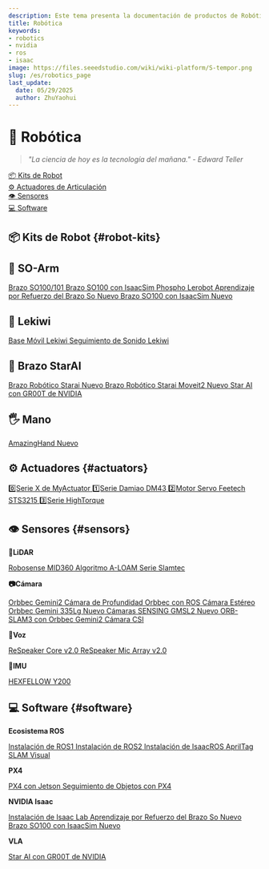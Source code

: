 ```yaml
---
description: Este tema presenta la documentación de productos de Robótica de Seeed Studio.
title: Robótica
keywords:
- robotics
- nvidia
- ros
- isaac
image: https://files.seeedstudio.com/wiki/wiki-platform/S-tempor.png
slug: /es/robotics_page
last_update:
  date: 05/29/2025
  author: ZhuYaohui
---
```


# 🤖 Robótica

> *"La ciencia de hoy es la tecnología del mañana." - Edward Teller*

<div className="quick-nav-container">
  <nav className="quick-nav">
    <a href="#robot-kits" className="nav-item">
      <span className="icon">📦</span>
      <span className="text">Kits de Robot</span>
      <div className="hover-effect"></div>
    </a>
    <a href="#actuators" className="nav-item">
      <span className="icon">⚙️</span>
      <span className="text">Actuadores de Articulación</span>
      <div className="hover-effect"></div>
    </a>
    <a href="#sensors" className="nav-item">
      <span className="icon">👁️</span>
      <span className="text">Sensores</span>
      <div className="hover-effect"></div>
    </a>
    <a href="#software" className="nav-item">
      <span className="icon">💻</span>
      <span className="text">Software</span>
      <div className="hover-effect"></div>
    </a>
  </nav>
</div>

<div className="nav-grid">

## 📦 Kits de Robot {#robot-kits}

<div class="category-group">
  <div class="category-card robot-kits">

## 🤗 SO-Arm

<div className="card-container">
    <a href="/es/lerobot_so100m_new/" className="nav-item">
      <span className="text">Brazo SO100/101</span>
    </a>
    <a href="/es/simulate_soarm101_by_leisaac/" className="nav-item">
      <span className="text">Brazo SO100 con IsaacSim</span>
    </a>
    <a href="/es/control_robotic_arm_via_phospho/" className="nav-item">
      <span className="text">Phospho Lerobot</span>
    </a>
    <a href="/es/training_soarm101_policy_with_isaacLab/" className="nav-item">
    <span className="text">Aprendizaje por Refuerzo del Brazo So</span>
    <span className="tag recommended">Nuevo</span>
    </a>
    <a href="/es/simulate_soarm101_by_leisaac/" className="nav-item">
      <span className="text">Brazo SO100 con IsaacSim</span>
      <span className="tag recommended">Nuevo</span>
    </a>
</div>

## 🚗 Lekiwi

<div className="card-container">
    <a href="/es/lerobot_lekiwi/" className="nav-item">
      <span className="text">Base Móvil Lekiwi</span>
    </a>
    <a href="/es/sound_follow_robot/" className="nav-item">
      <span className="text">Seguimiento de Sonido Lekiwi</span>
    </a>
</div>

## 🦾 Brazo StarAI

<div className="card-container">
    <a href="/es/lerobot_starai_arm/" className="nav-item">
      <span className="text">Brazo Robótico Starai</span>
      <span className="tag recommended">Nuevo</span>
    </a>
    <a href="/es/starai_arm_ros_moveit/" className="nav-item">
      <span className="text">Brazo Robótico Starai Moveit2</span>
      <span className="tag recommended">Nuevo</span>
    </a>
    <a href="/es/control_robotic_arm_via_gr00t" className="nav-item">
  <span className="text">Star AI con GR00T de NVIDIA</span>
  </a>
</div>

## 🖐️ Mano

<div className="card-container">
    <a href="/es/hand_amazinghand/" className="nav-item">
      <span className="text">AmazingHand</span>
      <span className="tag recommended">Nuevo</span>
    </a>
</div>


</div>
</div>

## ⚙️ Actuadores {#actuators}

<div class="category-group">
<div className="category-card actuators">

<div className="card-container">
    <a href="/es/myactuator_series/" className="nav-item">
      <span className="text">0️⃣Serie X de MyActuator</span>
    </a>
    <a href="/es/damiao_series/" className="nav-item">
      <span className="text">1️⃣Serie Damiao DM43</span>
    </a>
    <a href="/es/feetech_servo/" className="nav-item">
      <span className="text">2️⃣Motor Servo Feetech STS3215</span>
    </a>
    <a href="/es/hightorque_series/" className="nav-item">
      <span className="text">3️⃣Serie HighTorque</span>
    </a>
</div>

</div>
</div>

## 👁️ Sensores {#sensors}

<div class="category-group">
<div className="category-card sensors">

**📡LiDAR**  

<div className="card-container">
    <a href="/es/robosense_lidar/" className="nav-item">
      <span className="text">Robosense</span>
    </a>
    <a href="/es/mid360/" className="nav-item">
      <span className="text">MID360</span>
    </a>
    <a href="/es/a_loam/" className="nav-item">
      <span className="text">Algoritmo A-LOAM</span>
    </a>
    <a href="/es/slamtec/" className="nav-item">
      <span className="text">Serie Slamtec</span>
    </a>
</div>

**📷Cámara**  

<div className="card-container">
    <a href="/es/orbbec_gemini2/" className="nav-item">
      <span className="text">Orbbec Gemini2</span>
    </a>
    <a href="/es/orbbec_depth_camera_on_ros/" className="nav-item">
      <span className="text">Cámara de Profundidad Orbbec con ROS</span>
    </a>
    <a href="/es/orbbec_gemini_335lg" className="nav-item">
      <span className="text">Cámara Estéreo Orbbec Gemini 335Lg</span>
      <span className="tag recommended">Nuevo</span>
    </a>
    <a href="/es/sensing_gmsl_cameras" className="nav-item">
      <span className="text">Cámaras SENSING GMSL2</span>
      <span className="tag recommended">Nuevo</span>
    </a>
    <a href="/es/orb_slam3_orbbec_gemini2/" className="nav-item">
      <span className="text">ORB-SLAM3 con Orbbec Gemini2</span>
    </a>
    <a href="/es/csi_camera_on_ros/" className="nav-item">
      <span className="text">Cámara CSI</span>
    </a>
</div>

**🎤Voz**  

<div className="card-container">
    <a href="/es/ReSpeaker_Core_v2.0/" className="nav-item">
      <span className="text">ReSpeaker Core v2.0</span>
    </a>
    <a href="/es/ReSpeaker_Mic_Array_v2.0/" className="nav-item">
      <span className="text">ReSpeaker Mic Array v2.0</span>
    </a>
</div>

**🧭IMU**  

<div className="card-container">
    <a href="/es/hexfellow_y200/" className="nav-item">
      <span className="text">HEXFELLOW Y200</span>
    </a>
</div>

</div>
</div>

## 💻 Software {#software}

<div class="category-group">
<div className="category-card software">

**Ecosistema ROS**  

<div className="card-container">
    <a href="/es/installing_ros1/" className="nav-item">
      <span className="text">Instalación de ROS1</span>
    </a>
    <a href="/es/install_ros2_humble/" className="nav-item">
      <span className="text">Instalación de ROS2</span>
    </a>
    <a href="/es/install_isaacros/" className="nav-item">
      <span className="text">Instalación de IsaacROS</span>
    </a>
    <a href="/es/isaac_ros_apriltag/" className="nav-item">
      <span className="text">AprilTag</span>
    </a>
    <a href="/es/isaac_ros_visual_slam/" className="nav-item">
      <span className="text">SLAM Visual</span>
    </a>
</div>

**PX4**  
<div className="card-container">
<a href="/es/control_px4_with_recomputer_jetson/" className="nav-item">
  <span className="text">PX4 con Jetson</span>
</a>

<a href="/es/object_tracking_with_reComputer_jetson_and_pX4/" className="nav-item">
  <span className="text">Seguimiento de Objetos con PX4</span>
</a>

</div>

**NVIDIA Isaac**  
<div className="card-container">
<a href="/es/install_isaaclab/" className="nav-item">
  <span className="text">Instalación de Isaac Lab</span>
</a>
<a href="/es/training_soarm101_policy_with_isaacLab/" className="nav-item">
  <span className="text">Aprendizaje por Refuerzo del Brazo So</span>
  <span className="tag recommended">Nuevo</span>
</a>
<a href="/es/simulate_soarm101_by_leisaac/" className="nav-item">
  <span className="text">Brazo SO100 con IsaacSim</span>
  <span className="tag recommended">Nuevo</span>
</a>
</div>

**VLA**  
<div className="card-container">
<a href="/es/control_robotic_arm_via_gr00t" className="nav-item">
  <span className="text">Star AI con GR00T de NVIDIA</span>
</a>
</div>

</div>
</div>

</div>

<style>{`
/* 导航容器 */
.quick-nav-container {
  margin: 2rem 0;
  padding: 1rem;
  background:
  radial-gradient(at 10% 20%, #f0fdf4 0%, transparent 50%),
  radial-gradient(at 90% 80%, #f0f7ff 0%, transparent 50%),
  white;
  border-radius: 16px;
  box-shadow: 0 4px 6px rgba(0,0,0,0.05);
}

/* Dark模式 - 导航容器 */
html[data-theme='dark'] .quick-nav-container {
  background:
    radial-gradient(at 10% 20%, rgba(16, 185, 129, 0.1) 0%, transparent 50%),
    radial-gradient(at 90% 80%, rgba(59, 130, 246, 0.15) 0%, transparent 50%),
    linear-gradient(135deg,rgb(42, 44, 49) 0%,rgb(32, 32, 33) 100%);
  box-shadow:
    0 4px 6px rgba(0, 0, 0, 0.3),
    inset 0 0 12px rgba(99, 102, 241, 0.1); /* 内发光增强深度 */
}

/* 导航主体 */
.quick-nav {
  display: flex;
  justify-content: space-around;
  gap: 1rem;
}

/* 导航项 */
.nav-item {
  position: relative;
  padding: 0.8rem 1.5rem;
  border-radius: 12px;
  display: flex;
  flex-direction: column;
  align-items: center;
  text-decoration: none !important;
  color: #333;
  font-weight: 500;
  transition: all 0.3s cubic-bezier(0.4, 0, 0.2, 1);
  background: white;
  box-shadow: 0 2px 4px rgba(0,0,0,0.05);
  z-index: 1;
}

/* Dark模式 - 导航项 */
html[data-theme='dark'] .nav-item {
  color: #e5e7eb;
  background:rgb(47, 50, 57);
  box-shadow: 0 2px 4px rgba(0,0,0,0.4);
}

/* 图标样式 */
.nav-item .icon {
  font-size: 1.8rem;
  margin-bottom: 0.5rem;
  transition: transform 0.3s;
}

/* 文字样式 */
.nav-item .text {
  font-size: 0.95rem;
  white-space: nowrap;
}

/* 悬浮特效 */
.nav-item .hover-effect {
  position: absolute;
  bottom: 0;
  left: 0;
  width: 100%;
  height: 0;
  background: linear-gradient(135deg, #4a90e2 0%, #50e3c2 100%);
  border-radius: 12px;
  transition: height 0.3s ease;
  z-index: -1;
}

/* 悬浮动画 */
.nav-item:hover {
  transform: translateY(-3px);
  box-shadow: 0 6px 12px rgba(0,0,0,0.1);
  color: white;
}

/* Dark模式 - 悬浮动画 */
html[data-theme='dark'] .nav-item:hover {
  box-shadow: 0 6px 12px rgba(0,0,0,0.6);
  color: white;
}

.nav-item:hover .icon {
  transform: scale(1.2) rotate(10deg);
}

.nav-item:hover .hover-effect {
  height: 100%;
}

/* 响应式设计 */
@media (max-width: 768px) {
  .quick-nav {
    flex-direction: column;
    gap: 0.5rem;
  }
  .nav-item {
    flex-direction: row;
    justify-content: start;
    padding: 0.8rem 1rem;
  }
  .nav-item .icon {
    margin-bottom: 0;
    margin-right: 0.8rem;
  }
}
`}</style>

<style>{`
/* 内容卡片增强版样式 */
.nav-grid {  display: block;
  gap: 2rem;
  grid-template-columns: repeat(auto-fit, minmax(300px, 1fr));
  margin-top: 2rem;
}

.category-card {
  position: relative;
  padding: 1.5rem;
  border-radius: 16px;
  background: white;
  box-shadow: 0 4px 6px rgba(0,0,0,0.05);
  transition: all 0.3s cubic-bezier(0.4, 0, 0.2, 1);
  overflow: hidden;
  z-index: 1;
}

/* Modo Dark - Tarjetas de contenido */
html[data-theme='dark'] .category-card {
  background:rgb(30, 30, 32);
  box-shadow: 0 4px 6px rgba(0,0,0,0.4);
  color: #e5e7eb;
}

.category-group {
  margin-bottom: 2rem;
}

/* Marcador de color de categoría */
.category-card::before {
  content: "";
  position: absolute;
  top: 0;
  left: 0;
  width: 6px;
  height: 100%;
}

.robot-kits::before { background: linear-gradient(to bottom, #4a90e2, #50e3c2); }
.actuators::before { background: linear-gradient(to bottom, #50e3c2, #a0e3c2); }
.sensors::before { background: linear-gradient(to bottom, #ff6b6b, #ff8e8e); }
.software::before { background: linear-gradient(to bottom, #f5a623, #f5c623); }

/* Efecto de flotación */
.category-card:hover {
  transform: translateY(-5px);
  box-shadow: 0 12px 20px rgba(0,0,0,0.1);
}

/* Modo Dark - Efecto de flotación */
html[data-theme='dark'] .category-card:hover {
  box-shadow: 0 12px 20px rgba(0,0,0,0.6);
}

.category-card:hover::after {
  content: "";
  position: absolute;
  top: 0;
  left: 0;
  width: 100%;
  height: 100%;
  background: linear-gradient(135deg, rgba(255,255,255,0.1) 0%, rgba(255,255,255,0) 100%);
  z-index: -1;
}

/* Modo Dark - Efecto de luz flotante */
html[data-theme='dark'] .category-card:hover::after {
  background: linear-gradient(135deg, rgba(255,255,255,0.05) 0%, rgba(255,255,255,0) 100%);
}

/* Animación de enlaces */
.category-card a {
  position: relative;
  display: inline-block;
  transition: all 0.2s;
  text-decoration: none !important;
  color: #333;
}

/* Modo Dark - Enlaces */
html[data-theme='dark'] .category-card a {
  color: #d1d5db;
}

.category-card a:hover {
  color: #4a90e2;
  transform: translateX(5px);
}

/* Modo Dark - Flotación de enlaces */
html[data-theme='dark'] .category-card a:hover {
  color: #60a5fa;
}

.category-card a::after {
  content: "";
  position: absolute;
  bottom: 2px;
  left: 0;
  width: 0;
  height: 2px;
  background: #4a90e2;
  transition: width 0.3s;
}

/* Modo Dark - Subrayado de enlaces */
html[data-theme='dark'] .category-card a::after {
  background: #60a5fa;
}

.category-card a:hover::after {
  width: 100%;
}

.card-container {
  margin-bottom: 1.5rem; /* Originalmente 0.1rem */
}

/* Mejora de estilos de etiquetas */
.tag {
  font-size: 0.75rem;
  padding: 2px 8px;
  border-radius: 12px;
  margin-left: 8px;
  transition: all 0.3s;
}

.stable {
  background: #e6f4ea;
  color: #137333;
  box-shadow: 0 2px 4px rgba(0,100,0,0.1);
}

/* Modo Dark - Etiqueta Stable */
html[data-theme='dark'] .stable {
  background: #065f46;
  color: #a7f3d0;
  box-shadow: 0 2px 4px rgba(0,100,0,0.3);
}

.recommended {
  background: #fce8e6;
  color: #a50e0e;
  box-shadow: 0 2px 4px rgba(200,0,0,0.1);
}

/* Modo Dark - Etiqueta Recommended */
html[data-theme='dark'] .recommended {
  background: #7f1d1d;
  color: #fca5a5;
  box-shadow: 0 2px 4px rgba(200,0,0,0.3);
}

.category-card:active {
  transform: translateY(-2px) scale(0.98);
  box-shadow: 0 6px 10px rgba(0,0,0,0.1);
}

/* Modo Dark - Efecto de clic */
html[data-theme='dark'] .category-card:active {
  box-shadow: 0 6px 10px rgba(0,0,0,0.4);
}

/* Optimización responsiva */
@media (max-width: 768px) {
  .nav-grid {
    grid-template-columns: 1fr;
  }

  .category-card {
    width: 100%;
    margin-top: 0.5rem; /* Tarjeta pegada al título */
  }
}

/* Modo Dark - Texto de títulos */
html[data-theme='dark'] h1,
html[data-theme='dark'] h2,
html[data-theme='dark'] h3,
html[data-theme='dark'] h4,
html[data-theme='dark'] h5,
html[data-theme='dark'] h6 {
  color: #f9fafb;
}

/* Modo Dark - Texto del cuerpo */
html[data-theme='dark'] p,
html[data-theme='dark'] li,
html[data-theme='dark'] strong {
  color: #e5e7eb;
}

/* Modo Dark - Bloque de citas */
html[data-theme='dark'] blockquote {
  color: #9ca3af;
  border-left-color: #4b5563;
}
`}</style>
